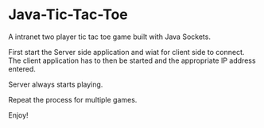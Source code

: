 # Java-Tic-Tac-Toe
A intranet two player tic tac toe game built with Java Sockets.

First start the Server side application and wiat for client side to connect.
The client application has to then be started and the appropriate IP address entered.

Server always starts playing.

Repeat the process for multiple games.

Enjoy!
